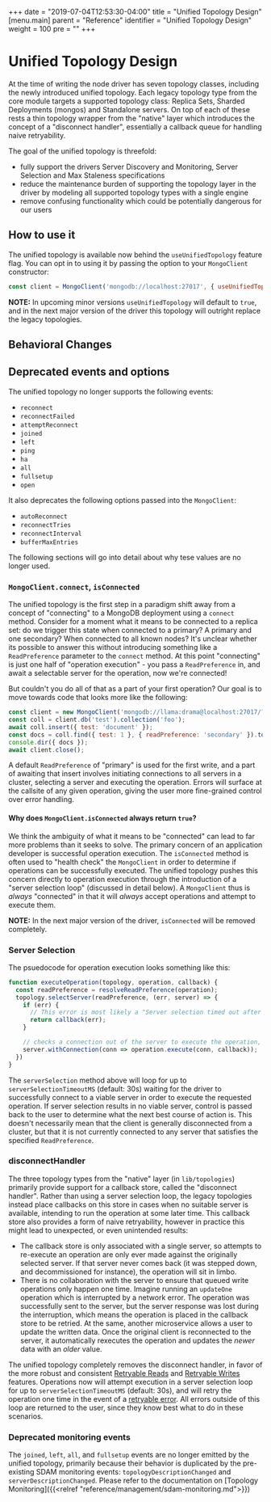 +++
date = "2019-07-04T12:53:30-04:00"
title = "Unified Topology Design"
[menu.main]
  parent = "Reference"
  identifier = "Unified Topology Design"
  weight = 100
  pre = "<i class='fa'></i>"
+++

# Unified Topology Design

At the time of writing the node driver has seven topology classes, including the newly introduced unified topology. Each legacy topology type from the core module targets a supported topology class: Replica Sets, Sharded Deployments (mongos) and Standalone servers. On top of each of these rests a thin topology wrapper from the "native" layer which introduces the concept of a "disconnect handler", essentially a callback queue for handling naive retryability.

The goal of the unified topology is threefold:
  - fully support the drivers Server Discovery and Monitoring, Server Selection and Max Staleness specifications
  - reduce the maintenance burden of supporting the topology layer in the driver by modeling all supported topology types with a single engine
  - remove confusing functionality which could be potentially dangerous for our users

## How to use it

The unified topology is available now behind the `useUnifiedTopology` feature flag. You can opt in to using it by passing the option to your `MongoClient` constructor:

```js
const client = MongoClient('mongodb://localhost:27017', { useUnifiedTopology: true });
```

**NOTE:** In upcoming minor versions `useUnifiedTopology` will default to `true`, and in the next major version of the driver this topology will outright replace the legacy topologies.

## Behavioral Changes

## Deprecated events and options

The unified topology no longer supports the following events:
- `reconnect`
- `reconnectFailed`
- `attemptReconnect`
- `joined`
- `left`
- `ping`
- `ha`
- `all`
- `fullsetup`
- `open`

It also deprecates the following options passed into the `MongoClient`:
- `autoReconnect`
- `reconnectTries`
- `reconnectInterval`
- `bufferMaxEntries`

The following sections will go into detail about why tese values are no longer used.

### `MongoClient.connect`, `isConnected`

The unified topology is the first step in a paradigm shift away from a concept of "connecting" to a MongoDB deployment using a `connect` method. Consider for a moment what it means to be connected to a replica set: do we trigger this state when connected to a primary? A primary and one secondary? When connected to all known nodes? It's unclear whether its possible to answer this without introducing something like a `ReadPreference` parameter to the `connect` method. At this point "connecting" is just one half of "operation execution" - you pass a `ReadPreference` in, and await a selectable server for the operation, now we're connected!

But couldn't you do all of that as a part of your first operation? Our goal is to move towards code that looks more like the following:

```js
const client = new MongoClient('mongodb://llama:drama@localhost:27017/?replicaSet=rs');
const coll = client.db('test').collection('foo');
await coll.insert({ test: 'document' });
const docs = coll.find({ test: 1 }, { readPreference: 'secondary' }).toArray();
console.dir({ docs });
await client.close();
```

A default `ReadPreference` of "primary" is used for the first write, and a part of awaiting that insert involves initiating connections to all servers in a cluster, selecting a server and executing the operation. Errors will surface at the callsite of any given operation, giving the user more fine-grained control over error handling.

#### Why does `MongoClient.isConnected` always return `true`?

We think the ambiguity of what it means to be "connected" can lead to far more problems than it seeks to solve. The primary concern of an application developer is successful operation execution. The `isConnected` method is often used to "health check" the `MongoClient` in order to determine if operations can be successfully executed. The unified topology pushes this concern directly to operation execution through the introduction of a "server selection loop" (discussed in detail below). A `MongoClient` thus is _always_ "connected" in that it will _always_ accept operations and attempt to execute them.

**NOTE:** In the next major version of the driver, `isConnected` will be removed completely.

### Server Selection

The psuedocode for operation execution looks something like this:

```js
function executeOperation(topology, operation, callback) {
  const readPreference = resolveReadPreference(operation);
  topology.selectServer(readPreference, (err, server) => {
    if (err) {
      // This error is most likely a "Server selection timed out after Xms"
      return callback(err);
    }

    // checks a connection out of the server to execute the operation, then checks it back in
    server.withConnection(conn => operation.execute(conn, callback));
  })
}
```

The `serverSelection` method above will loop for up to `serverSelectionTimeoutMS` (default: 30s) waiting for the driver to successfully connect to a viable server in order to execute the requested operation. If server selection results in no viable server, control is passed back to the user to determine what the next best course of action is. This doesn't necessarily mean that the client is generally disconnected from a cluster, but that it is not currently connected to any server that satisfies the specified `ReadPreference`.

### disconnectHandler

The three topology types from the "native" layer (in `lib/topologies`) primarily provide support for a callback store, called the "disconnect handler". Rather than using a server selection loop, the legacy topologies instead place callbacks on this store in cases when no suitable server is available, intending to run the operation at some later time. This callback store also provides a form of naive retryability, however in practice this might lead to unexpected, or even unintended results:
  - The callback store is only associated with a single server, so attempts to re-execute an operation are only ever made against the originally selected server. If that server never comes back (it was stepped down, and decommissioned for instance), the operation will sit in limbo.
  - There is no collaboration with the server to ensure that queued write operations only happen one time. Imagine running an `updateOne` operation which is interrupted by a network error. The operation was successfully sent to the server, but the server response was lost during the interruption, which means the operation is placed in the callback store to be retried. At the same, another microservice allows a user to update the written data. Once the original client is reconnected to the server, it automatically rexecutes the operation and updates the _newer_ data with an _older_ value.

The unified topology completely removes the disconnect handler, in favor of the more robust and consistent [Retryable Reads](https://github.com/mongodb/specifications/blob/master/source/retryable-reads/retryable-reads.rst) and [Retryable Writes](https://github.com/mongodb/specifications/blob/master/source/retryable-writes/retryable-writes.rst) features. Operations now will attempt execution in a server selection loop for up to `serverSelectionTimeoutMS` (default: 30s), and will retry the operation one time in the event of a [retryable error](https://github.com/mongodb/specifications/blob/master/source/retryable-writes/retryable-writes.rst#terms). All errors outside of this loop are returned to the user, since they know best what to do in these scenarios.

### Deprecated monitoring events

The `joined`, `left`, `all`, and `fullsetup` events are no longer emitted by the unified topology, primarily
because their behavior is duplicated by the pre-existing SDAM monitoring events: `topologyDescriptionChanged`
and `serverDescriptionChanged`. Please refer to the documentation on [Topology Monitoring]({{<relref "reference/management/sdam-monitoring.md">}})
